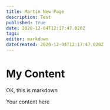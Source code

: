 ```yaml
---
title: Martin New Page
description: Test
published: true
date: 2020-12-04T12:17:47.020Z
tags: 
editor: markdown
dateCreated: 2020-12-04T12:17:47.020Z
---
```


# My Content

OK, this is markdown

Your content here